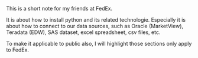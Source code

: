 This is a short note for my friends at FedEx.

It is about how to install python and its related technologie. Especially it is about how to connect to our data sources, such as Oracle (MarketView), Teradata (EDW), SAS dataset, excel spreadsheet, csv files, etc.

To make it applicable to public also, I will highlight those sections only apply to FedEx.

